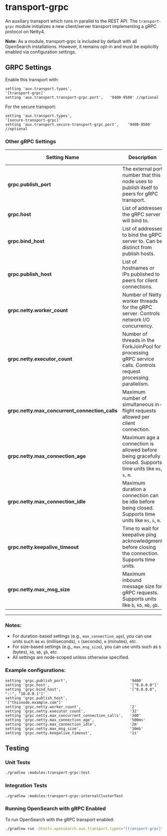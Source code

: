 # transport-grpc

An auxiliary transport which runs in parallel to the REST API.
The `transport-grpc` module initializes a new client/server transport implementing a gRPC protocol on Netty4.

**Note:** As a module, transport-grpc is included by default with all OpenSearch installations. However, it remains opt-in and must be explicitly enabled via configuration settings.

## GRPC Settings
Enable this transport with:

```
setting 'aux.transport.types',                              '[transport-grpc]'
setting 'aux.transport.transport-grpc.port',   '9400-9500' //optional
```

For the secure transport:

```
setting 'aux.transport.types',                                      '[secure-transport-grpc]'
setting 'aux.transport.secure-transport-grpc.port',    '9400-9500' //optional
```


### Other gRPC Settings

| Setting Name                                    | Description                                                                                                    | Example Value         | Default Value        |
|-------------------------------------------------|----------------------------------------------------------------------------------------------------------------|-----------------------|----------------------|
| **grpc.publish_port**                           | The external port number that this node uses to publish itself to peers for gRPC transport.                    | `9400`                | `-1` (disabled)      |
| **grpc.host**                                   | List of addresses the gRPC server will bind to.                                                                | `["0.0.0.0"]`         | `[]`                 |
| **grpc.bind_host**                              | List of addresses to bind the gRPC server to. Can be distinct from publish hosts.                              | `["0.0.0.0", "::"]`   | Value of `grpc.host` |
| **grpc.publish_host**                           | List of hostnames or IPs published to peers for client connections.                                            | `["thisnode.example.com"]` | Value of `grpc.host` |
| **grpc.netty.worker_count**                     | Number of Netty worker threads for the gRPC server. Controls network I/O concurrency.                          | `2`                   | Number of processors |
| **grpc.netty.executor_count**                   | Number of threads in the ForkJoinPool for processing gRPC service calls. Controls request processing parallelism. | `32`                  | 2 × Number of processors |
| **grpc.netty.max_concurrent_connection_calls**  | Maximum number of simultaneous in-flight requests allowed per client connection.                               | `200`                 | `100`                |
| **grpc.netty.max_connection_age**               | Maximum age a connection is allowed before being gracefully closed. Supports time units like `ms`, `s`, `m`.   | `500ms`               | Not set (no limit)   |
| **grpc.netty.max_connection_idle**              | Maximum duration a connection can be idle before being closed. Supports time units like `ms`, `s`, `m`.        | `2m`                  | Not set (no limit)   |
| **grpc.netty.keepalive_timeout**                | Time to wait for keepalive ping acknowledgment before closing the connection. Supports time units.             | `1s`                  | Not set              |
| **grpc.netty.max_msg_size**                     | Maximum inbound message size for gRPC requests. Supports units like `b`, `kb`, `mb`, `gb`.                    | `10mb` or `10485760`  | `10mb`               |

---

### Notes:
- For duration-based settings (e.g., `max_connection_age`), you can use units such as `ms` (milliseconds), `s` (seconds), `m` (minutes), etc.
- For size-based settings (e.g., `max_msg_size`), you can use units such as `b` (bytes), `kb`, `mb`, `gb`, etc.
- All settings are node-scoped unless otherwise specified.

### Example configurations:
```
setting 'grpc.publish_port',                            '9400'
setting 'grpc.host',                                    '["0.0.0.0"]'
setting 'grpc.bind_host',                               '["0.0.0.0", "::", "10.0.0.1"]'
setting 'grpc.publish_host',                            '["thisnode.example.com"]'
setting 'grpc.netty.worker_count',                      '2'
setting 'grpc.netty.executor_count',                    '32'
setting 'grpc.netty.max_concurrent_connection_calls',   '200'
setting 'grpc.netty.max_connection_age',                '500ms'
setting 'grpc.netty.max_connection_idle',               '2m'
setting 'grpc.netty.max_msg_size',                      '10mb'
setting 'grpc.netty.keepalive_timeout',                 '1s'
```

## Testing

### Unit Tests

```bash
./gradlew :modules:transport-grpc:test
```

### Integration Tests

```bash
./gradlew :modules:transport-grpc:internalClusterTest
```

### Running OpenSearch with gRPC Enabled

To run OpenSearch with the gRPC transport enabled:

```bash
./gradlew run -Dtests.opensearch.aux.transport.types="[transport-grpc]"
```
